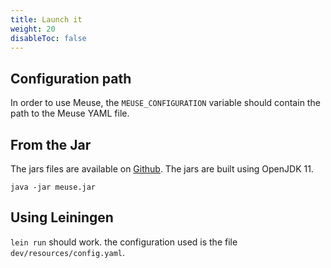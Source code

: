 ```yaml
---
title: Launch it
weight: 20
disableToc: false
---
```


## Configuration path

In order to use Meuse, the `MEUSE_CONFIGURATION` variable should contain the path to the Meuse YAML file.

## From the Jar

The jars files are available on [Github](https://github.com/mcorbin/meuse/releases). The jars are built using OpenJDK 11.

```
java -jar meuse.jar
```

## Using Leiningen

`lein run` should work. the configuration used is the file `dev/resources/config.yaml`.

